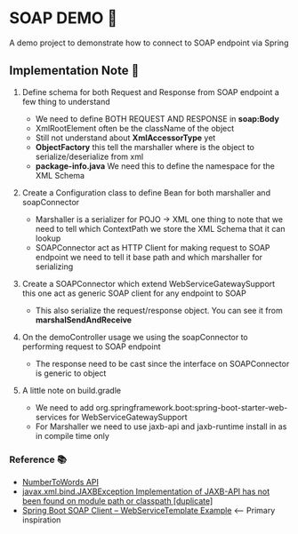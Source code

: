 # SOAP DEMO 🧼
A demo project to demonstrate how to connect to SOAP endpoint via Spring

## Implementation Note 🚧
1. Define schema for both Request and Response from SOAP endpoint a few thing to understand
    - We need to define BOTH REQUEST AND RESPONSE in **soap:Body**
    - XmlRootElement often be the className of the object
    - Still not understand about **XmlAccessorType** yet
    - **ObjectFactory** this tell the marshaller where is the object to serialize/deserialize from xml 
    - **package-info.java** We need this to define the namespace for the XML Schema
   
2. Create a Configuration class to define Bean for both marshaller and soapConnector
    - Marshaller is a serializer for POJO -> XML one thing to note that we need to tell which ContextPath we store the XML Schema that it can lookup
    - SOAPConnector act as HTTP Client for making request to SOAP endpoint we need to tell it base path and which marshaller for serializing
   
3. Create a SOAPConnector which extend WebServiceGatewaySupport this one act as generic SOAP client for any endpoint to SOAP
    - This also serialize the request/response object. You can see it from **marshalSendAndReceive**
   
4. On the demoController usage we using the soapConnector to performing request to SOAP endpoint
    - The response need to be cast since the interface on SOAPConnector is generic to object
   
5. A little note on build.gradle
    - We need to add org.springframework.boot:spring-boot-starter-web-services for WebServiceGatewaySupport
    - For Marshaller we need to use jaxb-api and jaxb-runtime install in as in compile time only

### Reference 📚
* [NumberToWords API](https://documenter.getpostman.com/view/8854915/Szf26WHn?version=latest)
* [javax.xml.bind.JAXBException Implementation of JAXB-API has not been found on module path or classpath [duplicate]](https://stackoverflow.com/questions/51916221/javax-xml-bind-jaxbexception-implementation-of-jaxb-api-has-not-been-found-on-mo)
* [Spring Boot SOAP Client – WebServiceTemplate Example](https://howtodoinjava.com/spring-boot/spring-soap-client-webservicetemplate/) <-- Primary inspiration
